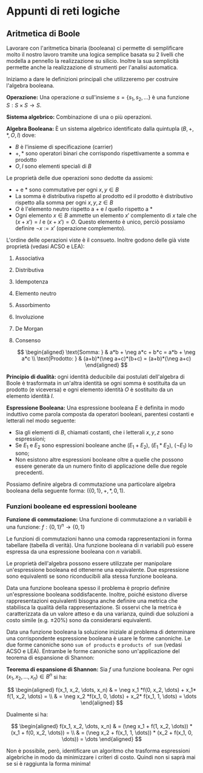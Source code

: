 # Appunti di reti logiche

## Aritmetica di Boole

Lavorare con l'aritmetica binaria (booleana) ci permette di semplificare molto
il nostro lavoro tramite una logica semplice basata su 2 livelli che modella a
pennello la realizzazione su silicio. Inoltre la sua semplicità permette anche
la realizzazione di strumenti per l'analisi automatica.

Iniziamo a dare le definizioni principali che utilizzeremo per costruire
l'algebra booleana.

**Operazione:** Una operazione $\alpha$ sull'insieme $s = \{ s_1, s_2, \dots\}$
è una funzione $S: S \times S \to S$.

**Sistema algebrico:** Combinazione di una o più operazioni.

**Algebra Booleana:** È un sistema algebrico identificato dalla quintupla
$(B, +, *, O, I)$ dove:

- $B$ è l'insieme di specificazione (carrier)
- $+, *$ sono operatori binari che corrispondo rispettivamente a somma e
  prodotto
- $O, I$ sono elementi speciali di $B$

Le proprietà delle due operazioni sono dedotte da assiomi:

- $+$ e $*$ sono commutative per ogni $x, y \in B$
- La somma è distributiva rispetto al prodotto ed il prodotto è distributivo
  rispetto alla somma per ogni $x, y, z \in B$
- $O$ è l'elemento neutro rispetto a $+$ e $I$ quello rispetto a $*$
- Ogni elemento $x \in B$ ammette un elemento $x'$ complemento di $x$ tale che
  $(x+x') = I$ e $(x + x') = O$. Questo elemento è unico, perciò possiamo
  definire $\neg x := x'$ (operazione complemento).

L'ordine delle operazioni viste è il consueto. Inoltre godono delle già viste
proprietà (vedasi ACSO e LEA):

1. Associativa

2. Distributiva

3. Idempotenza

4. Elemento neutro

5. Assorbimento

6. Involuzione

7. De Morgan

8. Consenso

   $$
   \begin{aligned}
   \text{Somma: } & a*b + \neg a*c + b*c = a*b + \neg a*c \\
   \text{Prodotto: } & (a+b)*(\neg a+c)*(b+c) = (a+b)*(\neg a+c)
   \end{aligned}
   $$

**Principio di dualità:** ogni identità deducibile dai postulati dell'algebra di
Boole è trasformata in un'altra identità se ogni somma è sostituita da un
prodotto (e viceversa) e ogni elemento identità $O$ è sostituito da un elemento
identità $I$.

**Espressione Booleana:** Una espressione booleana $E$ è definita in modo
induttivo come parola composta da operatori booleani, parentesi costanti e
letterali nel modo seguente:

- Sia gli elementi di $B$, chiamati costanti, che i letterali $x, y, z$ sono
  espressioni;
- Se $E_1$ e $E_2$ sono espressioni booleane anche $(E_1 + E_2)$, $(E_1 * E_2)$,
  $(\neg E_1)$ lo sono;
- Non esistono altre espressioni booleane oltre a quelle che possono essere
  generate da un numero finito di applicazione delle due regole precedenti.

Possiamo definire algebra di commutazione una particolare algebra booleana della
seguente forma: $(\{ 0,1\}, +, *, 0, 1)$.

### Funzioni booleane ed espressioni booleane

**Funzione di commutazione:** Una funzione di commutazione a $n$ variabili è una
funzione: $f: \{0,1\}^n \to \{0,1\}$

Le funzioni di commutazioni hanno una comoda rappresentazioni in forma tabellare
(tabella di verità). Una funzione booleana di $n$ variabili può essere espressa
da una espressione booleana con $n$ variabili.

Le proprietà dell'algebra possono essere utilizzate per manipolare
un'espressione booleana ed ottenerne una equivalente. Due espressione sono
equivalenti se sono riconducibili alla stessa funzione booleana.

Data una funzione booleana spesso il problema è proprio definire un'espressione
booleana soddisfacente. Inoltre, poiché esistono diverse rappresentazioni
equivalenti bisogna anche definire una metrica che stabilisca la qualità della
rappresentazione. Si osservi che la metrica è caratterizzata da un valore atteso
e da una varianza, quindi due soluzioni a costo simile (e.g. $\pm 20\%$) sono da
considerarsi equivalenti.

Data una funzione booleana la soluzione iniziale al problema di determinare una
corrispondente espressione booleana è usare le forme canoniche. Le due forme
canoniche sono `sum of products` e `products of sum` (vedasi ACSO e LEA).
Entrambe le forme canoniche sono un'applicazione del teorema di espansione di
Shannon:

**Teorema di espansione di Shannon:** Sia $f$ una funzione booleana. Per ogni
$(x_1, x_2, \dots, x_n) \in B^n$ si ha:

$$
\begin{aligned}
  f(x_1, x_2, \dots, x_n) & = \neg x_1 *f(0, x_2, \dots) +
    x_1* f(1, x_2, \dots) = \\
    & = \neg x_2 *f(x_1, 0, \dots) + x_2* f(x_1, 1, \dots) = \dots
\end{aligned}
$$

Dualmente si ha:

$$
\begin{aligned}
  f(x_1, x_2, \dots, x_n) & = (\neg x_1 + f(1, x_2, \dots)) *
    (x_1 + f(0, x_2, \dots)) = \\
    & = (\neg x_2 + f(x_1, 1, \dots)) * (x_2 + f(x_1, 0, \dots)) = \dots
\end{aligned}
$$

Non è possibile, però, identificare un algoritmo che trasforma espressioni
algebriche in modo da minimizzare i criteri di costo. Quindi non si saprà mai se
si è raggiunta la forma minima!
